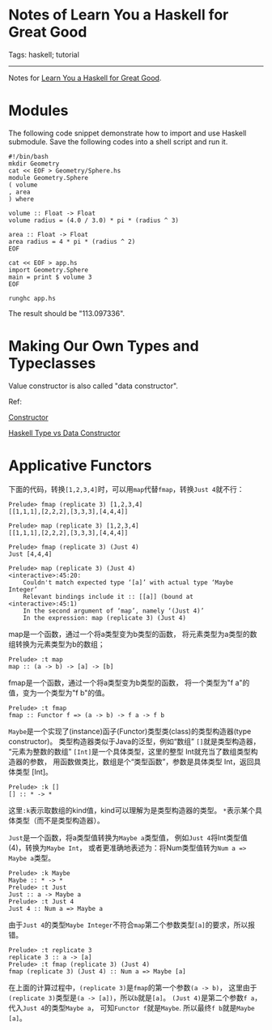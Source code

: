 # Notes of Learn You a Haskell for Great Good
Tags: haskell; tutorial

------

Notes for [Learn You a Haskell for Great Good](http://learnyouahaskell.com/).

# Modules

The following code snippet demonstrate how to import and use Haskell submodule.
Save the following codes into a shell script and run it.

    #!/bin/bash
    mkdir Geometry
    cat << EOF > Geometry/Sphere.hs
    module Geometry.Sphere
    ( volume
    , area
    ) where

    volume :: Float -> Float
    volume radius = (4.0 / 3.0) * pi * (radius ^ 3)

    area :: Float -> Float
    area radius = 4 * pi * (radius ^ 2)
    EOF

    cat << EOF > app.hs
    import Geometry.Sphere
    main = print $ volume 3
    EOF
    
    runghc app.hs

The result should be "113.097336".

# Making Our Own Types and Typeclasses

Value constructor is also called "data constructor".

Ref:

[Constructor](https://wiki.haskell.org/Constructor)

[Haskell Type vs Data Constructor](http://stackoverflow.com/questions/18204308/haskell-type-vs-data-constructor)

# Applicative Functors

下面的代码，转换`[1,2,3,4]`时，可以用`map`代替`fmap`，转换`Just 4`就不行：

    Prelude> fmap (replicate 3) [1,2,3,4]
    [[1,1,1],[2,2,2],[3,3,3],[4,4,4]]

    Prelude> map (replicate 3) [1,2,3,4]
    [[1,1,1],[2,2,2],[3,3,3],[4,4,4]]

    Prelude> fmap (replicate 3) (Just 4)
    Just [4,4,4]

    Prelude> map (replicate 3) (Just 4)
    <interactive>:45:20:
        Couldn't match expected type ‘[a]’ with actual type ‘Maybe Integer’
        Relevant bindings include it :: [[a]] (bound at <interactive>:45:1)
        In the second argument of ‘map’, namely ‘(Just 4)’
        In the expression: map (replicate 3) (Just 4)


map是一个函数，通过一个将a类型变为b类型的函数，
将元素类型为a类型的数组转换为元素类型为b的数组；

    Prelude> :t map
    map :: (a -> b) -> [a] -> [b]

fmap是一个函数，通过一个将a类型变为b类型的函数，
将一个类型为"f a"的值，变为一个类型为"f b"的值。

    Prelude> :t fmap
    fmap :: Functor f => (a -> b) -> f a -> f b

`Maybe`是一个实现了(instance)函子(Functor)类型类(class)的类型构造器(type constructor)。
类型构造器类似于Java的泛型，例如“数组” `[]`就是类型构造器，
“元素为整数的数组” `[Int]`是一个具体类型，这里的整型 Int就充当了数组类型构造器的参数，
用函数做类比，数组是个“类型函数”，参数是具体类型 Int，返回具体类型 [Int]。

    Prelude> :k []
    [] :: * -> *

这里`:k`表示取数组的kind值，kind可以理解为是类型构造器的类型。
`*`表示某个具体类型（而不是类型构造器）。

`Just`是一个函数，将a类型值转换为`Maybe a`类型值，
例如`Just 4`将Int类型值 (4)，转换为`Maybe Int`，
或者更准确地表述为：将Num类型值转为`Num a => Maybe a`类型。

    Prelude> :k Maybe
    Maybe :: * -> *
    Prelude> :t Just
    Just :: a -> Maybe a
    Prelude> :t Just 4
    Just 4 :: Num a => Maybe a

由于`Just 4`的类型`Maybe Integer`不符合`map`第二个参数类型`[a]`的要求，所以报错。

    Prelude> :t replicate 3
    replicate 3 :: a -> [a]
    Prelude> :t fmap (replicate 3) (Just 4)
    fmap (replicate 3) (Just 4) :: Num a => Maybe [a]

在上面的计算过程中，`(replicate 3)`是`fmap`的第一个参数`(a -> b)`，
这里由于`(replicate 3)`类型是`(a -> [a])`，所以`b`就是`[a]`。
`(Just 4)`是第二个参数`f a`，代入`Just 4`的类型`Maybe a`，
可知`Functor f`就是`Maybe`.
所以最终`f b`就是`Maybe [a]`。
